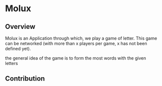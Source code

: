 # Molux

## Overview

Molux is an Application through which, we play a game of letter. This game can be networked (with more than x players per game, x has not been defined yet).

the general idea of the game is to form the most words with the given letters

## Contribution
